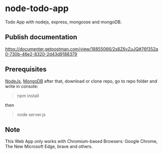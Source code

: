 # node-todo-app
Todo App with nodejs, express, mongoose and mongoDB.

## Publish documentation
https://documenter.getpostman.com/view/18855066/2s8Z6vZuJQ#76f352a0-730b-46e2-8320-2d43d9188379

## Prerequisites

[NodeJs](https://nodejs.org/download/), [MongoDB](https://www.mongodb.com/download-center/community)
after that, download or clone repo, go to repo folder and write in console:
> npm install

then 
> node server.js

## Note

This Web App only works with Chromium-based Browsers:  Google Chrome, The New Microsoft Edge, brave and others.